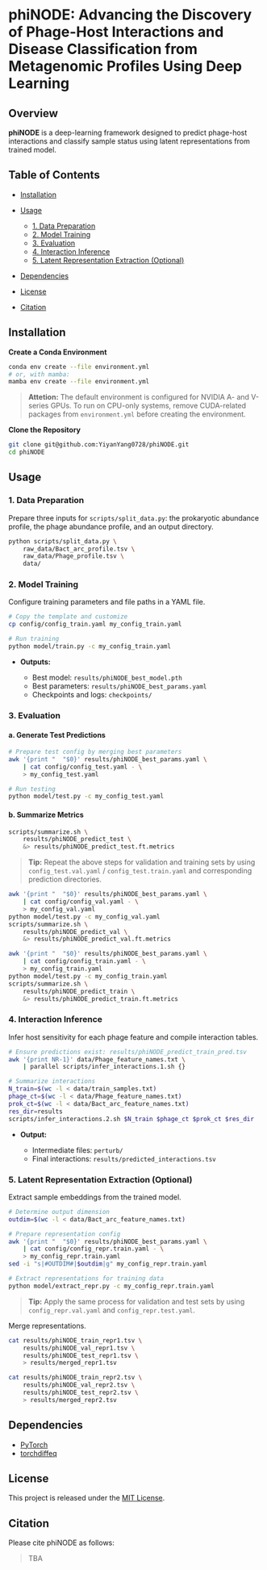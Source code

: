 # phiNODE: Advancing the Discovery of Phage-Host Interactions and Disease Classification from Metagenomic Profiles Using Deep Learning

## Overview

**phiNODE** is a deep-learning framework designed to predict phage-host interactions and classify sample status using latent representations from trained model. 

## Table of Contents

* [Installation](#installation)
* [Usage](#usage)

  * [1. Data Preparation](#1-data-preparation)
  * [2. Model Training](#2-model-training)
  * [3. Evaluation](#3-evaluation)
  * [4. Interaction Inference](#4-interaction-inference)
  * [5. Latent Representation Extraction (Optional)](#5-latent-representation-extraction-optional)
* [Dependencies](#dependencies)
* [License](#license)
* [Citation](#citation)

## Installation

**Create a Conda Environment**

   ```bash
   conda env create --file environment.yml
   # or, with mamba:
   mamba env create --file environment.yml
   ```

   > **Attetion:** The default environment is configured for NVIDIA A- and V-series GPUs. To run on CPU-only systems, remove CUDA-related packages from `environment.yml` before creating the environment.

**Clone the Repository**

   ```bash
   git clone git@github.com:YiyanYang0728/phiNODE.git
   cd phiNODE
   ```

## Usage

### 1. Data Preparation

Prepare three inputs for `scripts/split_data.py`: the prokaryotic abundance profile, the phage abundance profile, and an output directory.

```bash
python scripts/split_data.py \
    raw_data/Bact_arc_profile.tsv \
    raw_data/Phage_profile.tsv \
    data/
```

### 2. Model Training

Configure training parameters and file paths in a YAML file.

```bash
# Copy the template and customize
cp config/config_train.yaml my_config_train.yaml

# Run training
python model/train.py -c my_config_train.yaml
```

* **Outputs:**

  * Best model: `results/phiNODE_best_model.pth`
  * Best parameters: `results/phiNODE_best_params.yaml`
  * Checkpoints and logs: `checkpoints/`

### 3. Evaluation

#### a. Generate Test Predictions

```bash
# Prepare test config by merging best parameters
awk '{print "  "$0}' results/phiNODE_best_params.yaml \
    | cat config/config_test.yaml - \
    > my_config_test.yaml

# Run testing
python model/test.py -c my_config_test.yaml
```

#### b. Summarize Metrics

```bash
scripts/summarize.sh \
    results/phiNODE_predict_test \
    &> results/phiNODE_predict_test.ft.metrics
```

> **Tip:** Repeat the above steps for validation and training sets by using `config_test.val.yaml` / `config_test.train.yaml` and corresponding prediction directories.
```bash
awk '{print "  "$0}' results/phiNODE_best_params.yaml \
    | cat config/config_val.yaml - \
    > my_config_val.yaml
python model/test.py -c my_config_val.yaml
scripts/summarize.sh \
    results/phiNODE_predict_val \
    &> results/phiNODE_predict_val.ft.metrics

awk '{print "  "$0}' results/phiNODE_best_params.yaml \
    | cat config/config_train.yaml - \
    > my_config_train.yaml
python model/test.py -c my_config_train.yaml
scripts/summarize.sh \
    results/phiNODE_predict_train \
    &> results/phiNODE_predict_train.ft.metrics
```

### 4. Interaction Inference

Infer host sensitivity for each phage feature and compile interaction tables.

```bash
# Ensure predictions exist: results/phiNODE_predict_train_pred.tsv
awk '{print NR-1}' data/Phage_feature_names.txt \
    | parallel scripts/infer_interactions.1.sh {}

# Summarize interactions
N_train=$(wc -l < data/train_samples.txt)
phage_ct=$(wc -l < data/Phage_feature_names.txt)
prok_ct=$(wc -l < data/Bact_arc_feature_names.txt)
res_dir=results
scripts/infer_interactions.2.sh $N_train $phage_ct $prok_ct $res_dir
```

* **Output:**

  * Intermediate files: `perturb/`
  * Final interactions: `results/predicted_interactions.tsv`

### 5. Latent Representation Extraction (Optional)

Extract sample embeddings from the trained model.

```bash
# Determine output dimension
outdim=$(wc -l < data/Bact_arc_feature_names.txt)

# Prepare representation config
awk '{print "  "$0}' results/phiNODE_best_params.yaml \
    | cat config/config_repr.train.yaml - \
    > my_config_repr.train.yaml
sed -i "s|#OUTDIM#|$outdim|g" my_config_repr.train.yaml

# Extract representations for training data
python model/extract_repr.py -c my_config_repr.train.yaml
```

> **Tip:** Apply the same process for validation and test sets by using `config_repr.val.yaml` and `config_repr.test.yaml`. 

Merge representations.

```bash
cat results/phiNODE_train_repr1.tsv \
    results/phiNODE_val_repr1.tsv \
    results/phiNODE_test_repr1.tsv \
    > results/merged_repr1.tsv

cat results/phiNODE_train_repr2.tsv \
    results/phiNODE_val_repr2.tsv \
    results/phiNODE_test_repr2.tsv \
    > results/merged_repr2.tsv
```

## Dependencies

* [PyTorch](https://github.com/pytorch/pytorch)
* [torchdiffeq](https://github.com/rtqichen/torchdiffeq)

## License

This project is released under the [MIT License](./LICENSE).

## Citation

Please cite phiNODE as follows:

> TBA

